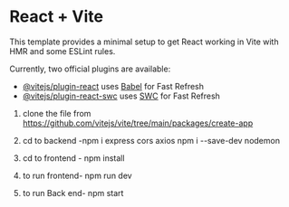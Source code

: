 # React + Vite

This template provides a minimal setup to get React working in Vite with HMR and some ESLint rules.

Currently, two official plugins are available:

- [@vitejs/plugin-react](https://github.com/vitejs/vite-plugin-react/blob/main/packages/plugin-react/README.md) uses [Babel](https://babeljs.io/) for Fast Refresh
- [@vitejs/plugin-react-swc](https://github.com/vitejs/vite-plugin-react-swc) uses [SWC](https://swc.rs/) for Fast Refresh

1. clone the file from https://github.com/vitejs/vite/tree/main/packages/create-app

2. cd to backend -npm i express cors axios
   npm i --save-dev nodemon

3. cd to frontend - npm install

4. to run frontend- npm run dev

5. to run Back end- npm start
